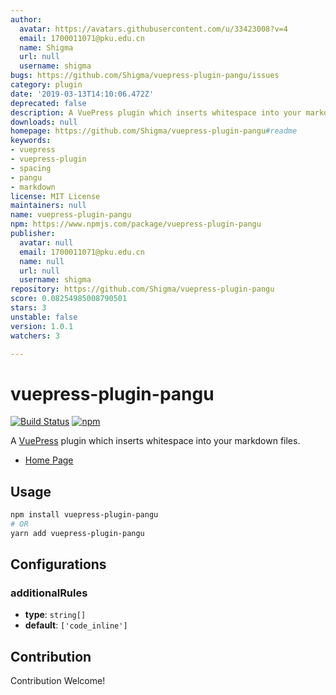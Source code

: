 ```yaml
---
author:
  avatar: https://avatars.githubusercontent.com/u/33423008?v=4
  email: 1700011071@pku.edu.cn
  name: Shigma
  url: null
  username: shigma
bugs: https://github.com/Shigma/vuepress-plugin-pangu/issues
category: plugin
date: '2019-03-13T14:10:06.472Z'
deprecated: false
description: A VuePress plugin which inserts whitespace into your markdown files.
downloads: null
homepage: https://github.com/Shigma/vuepress-plugin-pangu#readme
keywords:
- vuepress
- vuepress-plugin
- spacing
- pangu
- markdown
license: MIT License
maintainers: null
name: vuepress-plugin-pangu
npm: https://www.npmjs.com/package/vuepress-plugin-pangu
publisher:
  avatar: null
  email: 1700011071@pku.edu.cn
  name: null
  url: null
  username: shigma
repository: https://github.com/Shigma/vuepress-plugin-pangu
score: 0.08254985008790501
stars: 3
unstable: false
version: 1.0.1
watchers: 3

---
```


# vuepress-plugin-pangu

[![Build Status](https://travis-ci.org/Shigma/markdown-it-pangu.svg?branch=master)](https://travis-ci.org/Shigma/markdown-it-pangu)
[![npm](https://img.shields.io/npm/v/vuepress-plugin-pangu.svg)](https://www.npmjs.com/package/vuepress-plugin-pangu)

A [VuePress](https://vuepress.vuejs.org/) plugin which inserts whitespace into your markdown files.

- [Home Page](https://shigma.github.io/markdown-it-pangu/vuepress.html)

## Usage

```bash
npm install vuepress-plugin-pangu
# OR
yarn add vuepress-plugin-pangu
```

## Configurations

### additionalRules

- **type**: `string[]`
- **default**: `['code_inline']`

## Contribution

Contribution Welcome!
